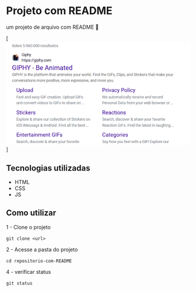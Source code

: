 # Projeto com README
um projeto de arquivo com README
🎯

[<img src="./tela.gif" alt="gif da tela inicial do projeto README">]

## Tecnologias utilizadas
 - HTML
 - CSS
 - JS

 ## Como utilizar

 1 - Clone o projeto
 ```
 git clone <url>
 ```

 2 - Acesse a pasta do projeto
 ```
 cd repositorio-com-README
 ```
 4 - verificar status
 ```
 git status
 ```